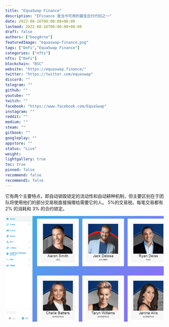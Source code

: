 ```yaml
---
title: "EquaSwap Finance"
description: "EFinance 是当今可用的最佳合约代码之一"
date: 2022-08-16T00:00:00+08:00
lastmod: 2022-08-16T00:00:00+08:00
draft: false
authors: ["boogArno"]
featuredImage: "equaswap-finance.png"
tags: ["DeFi","EquaSwap Finance"]
categories: ["nfts"]
nfts: ["DeFi"]
blockchain: "BSC"
website: "https://equaswap.finance/"
twitter: "https://twitter.com/equaswap"
discord: ""
telegram: ""
github: ""
youtube: ""
twitch: ""
facebook: "https://www.facebook.com/EquaSwap"
instagram: ""
reddit: ""
medium: ""
steam: ""
gitbook: ""
googleplay: ""
appstore: ""
status: "Live"
weight: 
lightgallery: true
toc: true
pinned: false
recommend: false
recommend1: false
---
```

它有两个主要特点，即自动销毁锁定的流动性和自动耕种机制，但主要区别在于团队将使用他们的部分交易税直接捐赠给需要它的人。
5%的交易税。每笔交易都有 2% 的消耗和 3% 的合约锁定。

![equaswapfinance-dapp-defi-bsc-image1_58aa77651406dd5053f917f264783f56](equaswapfinance-dapp-defi-bsc-image1_58aa77651406dd5053f917f264783f56.png)